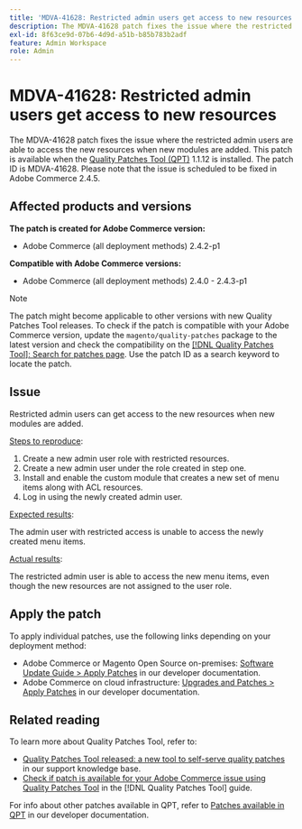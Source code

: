 ```yaml
---
title: 'MDVA-41628: Restricted admin users get access to new resources'
description: The MDVA-41628 patch fixes the issue where the restricted admin users are able to access the new resources when new modules are added. This patch is available when the [Quality Patches Tool (QPT)](https://experienceleague.adobe.com/en/docs/commerce-knowledge-base/kb/announcements/commerce-announcements/magento-quality-patches-released-new-tool-to-self-serve-quality-patches) 1.1.12 is installed. The patch ID is MDVA-41628. Please note that the issue is scheduled to be fixed in Adobe Commerce 2.4.5.
exl-id: 8f63ce9d-07b6-4d9d-a51b-b85b783b2adf
feature: Admin Workspace
role: Admin
---
```

# MDVA-41628: Restricted admin users get access to new resources

The MDVA-41628 patch fixes the issue where the restricted admin users are able to access the new resources when new modules are added. This patch is available when the [Quality Patches Tool (QPT)](https://experienceleague.adobe.com/en/docs/commerce-knowledge-base/kb/announcements/commerce-announcements/magento-quality-patches-released-new-tool-to-self-serve-quality-patches) 1.1.12 is installed. The patch ID is MDVA-41628. Please note that the issue is scheduled to be fixed in Adobe Commerce 2.4.5.

## Affected products and versions

**The patch is created for Adobe Commerce version:**

* Adobe Commerce (all deployment methods) 2.4.2-p1

**Compatible with Adobe Commerce versions:**

* Adobe Commerce (all deployment methods) 2.4.0 - 2.4.3-p1

>[!NOTE]
>
>The patch might become applicable to other versions with new Quality Patches Tool releases. To check if the patch is compatible with your Adobe Commerce version, update the `magento/quality-patches` package to the latest version and check the compatibility on the [[!DNL Quality Patches Tool]: Search for patches page](https://experienceleague.adobe.com/en/docs/commerce-knowledge-base/kb/announcements/commerce-announcements/magento-quality-patches-released-new-tool-to-self-serve-quality-patches). Use the patch ID as a search keyword to locate the patch.

## Issue

Restricted admin users can get access to the new resources when new modules are added.

<u>Steps to reproduce</u>:

1. Create a new admin user role with restricted resources.
1. Create a new admin user under the role created in step one.
1. Install and enable the custom module that creates a new set of menu items along with ACL resources.
1. Log in using the newly created admin user.

<u>Expected results</u>:

The admin user with restricted access is unable to access the newly created menu items.

<u>Actual results</u>:

The restricted admin user is able to access the new menu items, even though the new resources are not assigned to the user role.

## Apply the patch

To apply individual patches, use the following links depending on your deployment method:

* Adobe Commerce or Magento Open Source on-premises: [Software Update Guide > Apply Patches](https://devdocs.magento.com/guides/v2.4/comp-mgr/patching/mqp.html) in our developer documentation.
* Adobe Commerce on cloud infrastructure: [Upgrades and Patches > Apply Patches](https://devdocs.magento.com/cloud/project/project-patch.html) in our developer documentation.

## Related reading

To learn more about Quality Patches Tool, refer to:

* [Quality Patches Tool released: a new tool to self-serve quality patches](https://experienceleague.adobe.com/en/docs/commerce-knowledge-base/kb/announcements/commerce-announcements/magento-quality-patches-released-new-tool-to-self-serve-quality-patches) in our support knowledge base.
* [Check if patch is available for your Adobe Commerce issue using Quality Patches Tool](/help/tools/quality-patches-tool/patches-available-in-qpt/check-patch-for-magento-issue-with-magento-quality-patches.md) in the [!DNL Quality Patches Tool] guide.

For info about other patches available in QPT, refer to [Patches available in QPT](https://devdocs.magento.com/quality-patches/tool.html#patch-grid) in our developer documentation.

